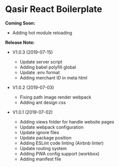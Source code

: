 # Qasir React Boilerplate

**Coming Soon:**
- Adding hot module reloading

**Release Note:**    

- V1.0.3 (2019-07-15)    
    - Update server script
    - Adding babel polyfill global
    - Update .env format
    - Adding merchant ID in meta html

- V1.0.2 (2019-07-03)
    - Fixing path image render webpack
    - Adding ant design css

- V1.0.1 (2019-07-02)
    - Adding views folder for handle website pages
    - Update webpack configuration
    - Update ignore files    
    - Update package position    
    - Adding ESLint code linting (Airbnb linter)
    - Update routing system
    - Adding PWA config support (workbox)
    - Adding manifest file
    